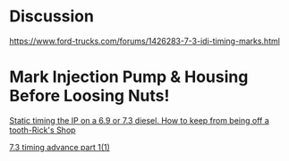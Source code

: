 # Discussion
https://www.ford-trucks.com/forums/1426283-7-3-idi-timing-marks.html

# Mark Injection Pump & Housing Before Loosing Nuts!
[Static timing the IP on a 6.9 or 7.3 diesel. How to keep from being off a tooth-Rick's Shop](https://youtu.be/vBavENlzvjU?t=775)

[7.3 timing advance part 1(1)](https://youtu.be/Gx14iznpU_w)
